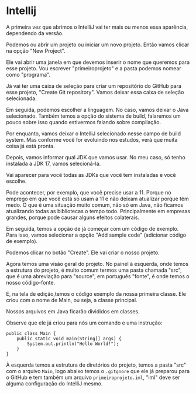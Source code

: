 # Intellij

 
A primeira vez que abrimos o IntelliJ vai ter mais ou menos essa aparência, dependendo da versão.

Podemos ou abrir um projeto ou iniciar um novo projeto. Então vamos clicar na opção "New Project".

Ele vai abrir uma janela em que devemos inserir o nome que queremos para esse projeto. Vou escrever "primeiroprojeto" e a pasta podemos nomear como "programa".

Já vai ter uma caixa de seleção para criar um repositório do GitHub para esse projeto, "Create Git repository". Vamos deixar essa caixa de seleção selecionada.

Em seguida, podemos escolher a linguagem. No caso, vamos deixar o Java selecionado. Também temos a opção do sistema de build, falaremos um pouco sobre isso quando estivermos falando sobre compilação.

Por enquanto, vamos deixar o IntelliJ selecionado nesse campo de build system. Mas conforme você for evoluindo nos estudos, verá que muita coisa já está pronta.

Depois, vamos informar qual JDK que vamos usar. No meu caso, só tenho instalada a JDK 17, vamos selecioná-la.

Vai aparecer para você todas as JDKs que você tem instaladas e você escolhe.


Pode acontecer, por exemplo, que você precise usar a 11. Porque no emprego em que você está só usam a 11 e não deixam atualizar porque têm medo. O que é uma situação muito comum, não só em Java, não ficamos atualizando todas as bibliotecas o tempo todo. Principalmente em empresas grandes, porque pode causar alguns efeitos colaterais.

Em seguida, temos a opção de já começar com um código de exemplo. Para isso, vamos selecionar a opção "Add sample code" (adicionar código de exemplo).

Podemos clicar no botão "Create". Ele vai criar o nosso projeto.

Agora temos uma visão geral do projeto. No painel à esquerda, onde temos a estrutura do projeto, é muito comum termos uma pasta chamada "src", que é uma abreviação para "source", em português "fonte", é onde temos o nosso código-fonte.

E, na tela de edição,temos o código exemplo da nossa primeira classe. Ele criou com o nome de Main, ou seja, a classe principal.

Nossos arquivos em Java ficarão divididos em classes.

Observe que ele já criou para nós um comando e uma instrução:


```
public class Main {
    public static void main(String[] args) {
        System.out.println("Hello World!");
    }
}

```


À esquerda temos a estrutura de diretórios do projeto, temos a pasta "src" com o arquivo `Main`, logo abaixo temos o `.gitgnore` que ele já preparou para o GitHub e tem também um arquivo `primeiroprojeto.iml`, "iml" deve ser alguma configuração do IntelliJ mesmo.
